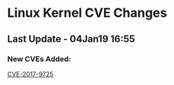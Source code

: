 
# **Linux Kernel CVE Changes**

## Last Update - 04Jan19 16:55

### **New CVEs Added:**

[CVE-2017-9725](https://www.linuxkernelcves.com/#/cves/CVE-2017-9725)  

